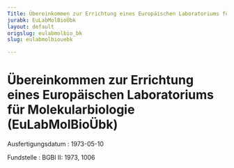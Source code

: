 ```yaml
---
Title: Übereinkommen zur Errichtung eines Europäischen Laboratoriums für Molekularbiologie
jurabk: EuLabMolBioÜbk
layout: default
origslug: eulabmolbio_bk
slug: eulabmolbiouebk

---
```


# Übereinkommen zur Errichtung eines Europäischen Laboratoriums für Molekularbiologie (EuLabMolBioÜbk)

Ausfertigungsdatum
:   1973-05-10

Fundstelle
:   BGBl II: 1973, 1006

